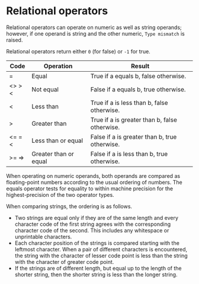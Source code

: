 # Relational operators
Relational operators can operate on numeric as well as string operands; however, if one operand is string and the other numeric, `Type mismatch` is raised.

Relational operators return either `0` (for false) or `-1` for true.

| Code	| Operation	| Result |
|-------|------------|-------|
| = |	  Equal	      | True if a equals b, false otherwise. |
| <> >< |Not equal	    | False if a equals b, true otherwise. |
| <	|    Less than	    |     True if a is less than b, false otherwise. |
| > |	Greater than	|         True if a is greater than b, false otherwise. |
| <= =< |	Less than or equal	| False if a is greater than b, true otherwise. |
| >= => |	Greater than or equal	| False if a is less than b, true otherwise. |

When operating on numeric operands, both operands are compared as floating-point numbers according to the usual ordering of numbers. The equals operator tests for equality to within machine precision for the highest-precision of the two operator types.

When comparing strings, the ordering is as follows.

* Two strings are equal only if they are of the same length and every character code of the first string agrees with the corresponding character code of the second. This includes any whitespace or unprintable characters.
* Each character position of the strings is compared starting with the leftmost character. When a pair of different characters is encountered, the string with the character of lesser code point is less than the string with the character of greater code point.
* If the strings are of different length, but equal up to the length of the shorter string, then the shorter string is less than the longer string.